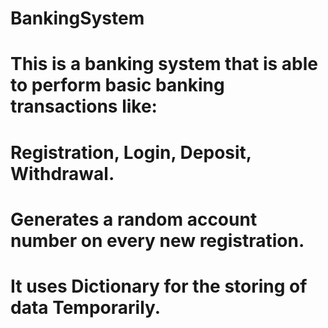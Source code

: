 # BankingSystem
# This is a banking system that is able to perform basic banking transactions like:
# Registration, Login, Deposit, Withdrawal.
# Generates a random account number on every new registration.
# It uses Dictionary for the storing of data Temporarily.
